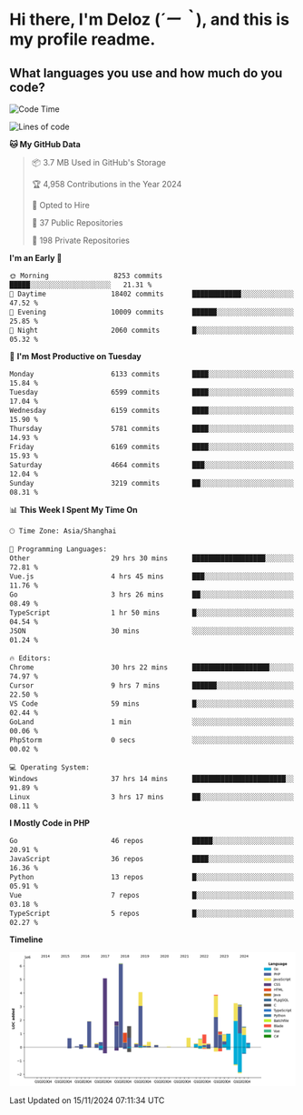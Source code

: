 # **Hi there, I'm Deloz (*´ー｀*), and this is my profile readme.**

## **What languages you use and how much do you code?**

<!--START_SECTION:waka-->
![Code Time](http://img.shields.io/badge/Code%20Time-5%2C047%20hrs%2016%20mins-blue)

![Lines of code](https://img.shields.io/badge/From%20Hello%20World%20I%27ve%20Written-42.3%20million%20lines%20of%20code-blue)

**🐱 My GitHub Data** 

> 📦 3.7 MB Used in GitHub's Storage 
 > 
> 🏆 4,958 Contributions in the Year 2024
 > 
> 💼 Opted to Hire
 > 
> 📜 37 Public Repositories 
 > 
> 🔑 198 Private Repositories 
 > 
**I'm an Early 🐤** 

```text
🌞 Morning                8253 commits        █████░░░░░░░░░░░░░░░░░░░░   21.31 % 
🌆 Daytime                18402 commits       ████████████░░░░░░░░░░░░░   47.52 % 
🌃 Evening                10009 commits       ██████░░░░░░░░░░░░░░░░░░░   25.85 % 
🌙 Night                  2060 commits        █░░░░░░░░░░░░░░░░░░░░░░░░   05.32 % 
```
📅 **I'm Most Productive on Tuesday** 

```text
Monday                   6133 commits        ████░░░░░░░░░░░░░░░░░░░░░   15.84 % 
Tuesday                  6599 commits        ████░░░░░░░░░░░░░░░░░░░░░   17.04 % 
Wednesday                6159 commits        ████░░░░░░░░░░░░░░░░░░░░░   15.90 % 
Thursday                 5781 commits        ████░░░░░░░░░░░░░░░░░░░░░   14.93 % 
Friday                   6169 commits        ████░░░░░░░░░░░░░░░░░░░░░   15.93 % 
Saturday                 4664 commits        ███░░░░░░░░░░░░░░░░░░░░░░   12.04 % 
Sunday                   3219 commits        ██░░░░░░░░░░░░░░░░░░░░░░░   08.31 % 
```


📊 **This Week I Spent My Time On** 

```text
🕑︎ Time Zone: Asia/Shanghai

💬 Programming Languages: 
Other                    29 hrs 30 mins      ██████████████████░░░░░░░   72.81 % 
Vue.js                   4 hrs 45 mins       ███░░░░░░░░░░░░░░░░░░░░░░   11.76 % 
Go                       3 hrs 26 mins       ██░░░░░░░░░░░░░░░░░░░░░░░   08.49 % 
TypeScript               1 hr 50 mins        █░░░░░░░░░░░░░░░░░░░░░░░░   04.54 % 
JSON                     30 mins             ░░░░░░░░░░░░░░░░░░░░░░░░░   01.24 % 

🔥 Editors: 
Chrome                   30 hrs 22 mins      ███████████████████░░░░░░   74.97 % 
Cursor                   9 hrs 7 mins        ██████░░░░░░░░░░░░░░░░░░░   22.50 % 
VS Code                  59 mins             █░░░░░░░░░░░░░░░░░░░░░░░░   02.44 % 
GoLand                   1 min               ░░░░░░░░░░░░░░░░░░░░░░░░░   00.06 % 
PhpStorm                 0 secs              ░░░░░░░░░░░░░░░░░░░░░░░░░   00.02 % 

💻 Operating System: 
Windows                  37 hrs 14 mins      ███████████████████████░░   91.89 % 
Linux                    3 hrs 17 mins       ██░░░░░░░░░░░░░░░░░░░░░░░   08.11 % 
```

**I Mostly Code in PHP** 

```text
Go                       46 repos            █████░░░░░░░░░░░░░░░░░░░░   20.91 % 
JavaScript               36 repos            ████░░░░░░░░░░░░░░░░░░░░░   16.36 % 
Python                   13 repos            █░░░░░░░░░░░░░░░░░░░░░░░░   05.91 % 
Vue                      7 repos             █░░░░░░░░░░░░░░░░░░░░░░░░   03.18 % 
TypeScript               5 repos             █░░░░░░░░░░░░░░░░░░░░░░░░   02.27 % 
```



**Timeline**

![Lines of Code chart](https://raw.githubusercontent.com/deloz/deloz/main/assets/bar_graph.png)


 Last Updated on 15/11/2024 07:11:34 UTC
<!--END_SECTION:waka-->
